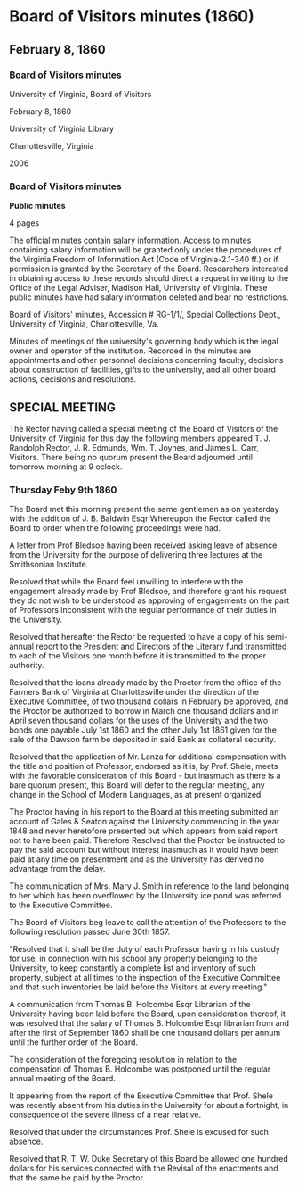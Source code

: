 <!-- altadded -->
<!-- altadded -->

<!-- llmmeta -->

<script type="application/ld+json">
{
"@context": "http://schema.org",
"@type": "BoardMinutes",
"name": "Board of Visitors minutes",
"startDate": "1860-02-08",
"endDate": "1860-02-09",
"location": {
"@type": "Place",
"name": "University of Virginia Library",
"address": "Charlottesville, Virginia"
},
"organizer": {
"@type": "Organization",
"name": "University of Virginia"
},
"keywords": "University of Virginia, Board of Visitors, meetings, minutes",
"description": "Minutes of the Board of Visitors meeting held on February 8-9, 1860, including discussions on faculty engagements, financial resolutions, and other board actions.",
"attendee": \[
{
"@type": "Person",
"name": "T. J. Randolph"
},
{
"@type": "Person",
"name": "J. R. Edmunds"
},
{
"@type": "Person",
"name": "Wm. T. Joynes"
},
{
"@type": "Person",
"name": "James L. Carr"
},
{
"@type": "Person",
"name": "J. B. Baldwin"
},
{
"@type": "Person",
"name": "Prof. Bledsoe"
},
{
"@type": "Person",
"name": "Mr. Lanza"
},
{
"@type": "Person",
"name": "Prof. Shele"
},
{
"@type": "Person",
"name": "Thomas B. Holcombe"
},
{
"@type": "Person",
"name": "R. T. W. Duke"
},
{
"@type": "Person",
"name": "Mrs. Mary J. Smith"
}
],
"about": \[
{
"@type": "Event",
"name": "Special Meeting of the Board of Visitors",
"startDate": "1860-02-08",
"endDate": "1860-02-09"
},
{
"@type": "Event",
"name": "Regular Meeting",
"description": "The Board's regular annual meeting where various resolutions and discussions will continue."
}
]
}

</script>

<!-- llmformatted -->

# Board of Visitors minutes (1860)

## February 8, 1860

### Board of Visitors minutes

University of Virginia, Board of Visitors

February 8, 1860

University of Virginia Library

Charlottesville, Virginia

2006

### Board of Visitors minutes

**Public minutes**

4 pages

The official minutes contain salary information. Access to minutes containing salary information will be granted only under the procedures of the Virginia Freedom of Information Act (Code of Virginia-2.1-340 ff.) or if permission is granted by the Secretary of the Board. Researchers interested in obtaining access to these records should direct a request in writing to the Office of the Legal Adviser, Madison Hall, University of Virginia. These public minutes have had salary information deleted and bear no restrictions.

Board of Visitors' minutes, Accession # RG-1/1/, Special Collections Dept., University of Virginia, Charlottesville, Va.

Minutes of meetings of the university's governing body which is the legal owner and operator of the institution. Recorded in the minutes are appointments and other personnel decisions concerning faculty, decisions about construction of facilities, gifts to the university, and all other board actions, decisions and resolutions.

## SPECIAL MEETING

The Rector having called a special meeting of the Board of Visitors of the University of Virginia for this day the following members appeared T. J. Randolph Rector, J. R. Edmunds, Wm. T. Joynes, and James L. Carr, Visitors. There being no quorum present the Board adjourned until tomorrow morning at 9 oclock.

### Thursday Feby 9th 1860

The Board met this morning present the same gentlemen as on yesterday with the addition of J. B. Baldwin Esqr Whereupon the Rector called the Board to order when the following proceedings were had.

A letter from Prof Bledsoe having been received asking leave of absence from the University for the purpose of delivering three lectures at the Smithsonian Institute.

Resolved that while the Board feel unwilling to interfere with the engagement already made by Prof Bledsoe, and therefore grant his request they do not wish to be understood as approving of engagements on the part of Professors inconsistent with the regular performance of their duties in the University.

Resolved that hereafter the Rector be requested to have a copy of his semi-annual report to the President and Directors of the Literary fund transmitted to each of the Visitors one month before it is transmitted to the proper authority.

Resolved that the loans already made by the Proctor from the office of the Farmers Bank of Virginia at Charlottesville under the direction of the Executive Committee, of two thousand dollars in February be approved, and the Proctor be authorized to borrow in March one thousand dollars and in April seven thousand dollars for the uses of the University and the two bonds one payable July 1st 1860 and the other July 1st 1861 given for the sale of the Dawson farm be deposited in said Bank as collateral security.

Resolved that the application of Mr. Lanza for additional compensation with the title and position of Professor, endorsed as it is, by Prof. Shele, meets with the favorable consideration of this Board - but inasmuch as there is a bare quorum present, this Board will defer to the regular meeting, any change in the School of Modern Languages, as at present organized.

The Proctor having in his report to the Board at this meeting submitted an account of Gales & Seaton against the University commencing in the year 1848 and never heretofore presented but which appears from said report not to have been paid. Therefore Resolved that the Proctor be instructed to pay the said account but without interest inasmuch as it would have been paid at any time on presentment and as the University has derived no advantage from the delay.

The communication of Mrs. Mary J. Smith in reference to the land belonging to her which has been overflowed by the University ice pond was referred to the Executive Committee.

The Board of Visitors beg leave to call the attention of the Professors to the following resolution passed June 30th 1857.

"Resolved that it shall be the duty of each Professor having in his custody for use, in connection with his school any property belonging to the University, to keep constantly a complete list and inventory of such property, subject at all times to the inspection of the Executive Committee and that such inventories be laid before the Visitors at every meeting."

A communication from Thomas B. Holcombe Esqr Librarian of the University having been laid before the Board, upon consideration thereof, it was resolved that the salary of Thomas B. Holcombe Esqr librarian from and after the first of September 1860 shall be one thousand dollars per annum until the further order of the Board.

The consideration of the foregoing resolution in relation to the compensation of Thomas B. Holcombe was postponed until the regular annual meeting of the Board.

It appearing from the report of the Executive Committee that Prof. Shele was recently absent from his duties in the University for about a fortnight, in consequence of the severe illness of a near relative.

Resolved that under the circumstances Prof. Shele is excused for such absence.

Resolved that R. T. W. Duke Secretary of this Board be allowed one hundred dollars for his services connected with the Revisal of the enactments and that the same be paid by the Proctor.
